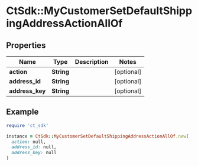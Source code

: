 # CtSdk::MyCustomerSetDefaultShippingAddressActionAllOf

## Properties

| Name | Type | Description | Notes |
| ---- | ---- | ----------- | ----- |
| **action** | **String** |  | [optional] |
| **address_id** | **String** |  | [optional] |
| **address_key** | **String** |  | [optional] |

## Example

```ruby
require 'ct_sdk'

instance = CtSdk::MyCustomerSetDefaultShippingAddressActionAllOf.new(
  action: null,
  address_id: null,
  address_key: null
)
```

